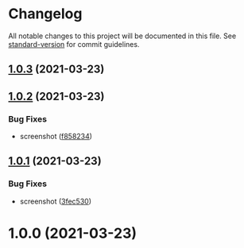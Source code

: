 # Changelog

All notable changes to this project will be documented in this file. See [standard-version](https://github.com/conventional-changelog/standard-version) for commit guidelines.

## [1.0.3](https://github.com/dmnsgn/console-ansi/compare/v1.0.2...v1.0.3) (2021-03-23)



## [1.0.2](https://github.com/dmnsgn/console-ansi/compare/v1.0.1...v1.0.2) (2021-03-23)


### Bug Fixes

* screenshot ([f858234](https://github.com/dmnsgn/console-ansi/commit/f858234f55dfb1e140a8a754450a3d5871a09e2a))



## [1.0.1](https://github.com/dmnsgn/console-ansi/compare/v1.0.0...v1.0.1) (2021-03-23)


### Bug Fixes

* screenshot ([3fec530](https://github.com/dmnsgn/console-ansi/commit/3fec5307f5536562bba35f44e6895916b8df381e))



# 1.0.0 (2021-03-23)
